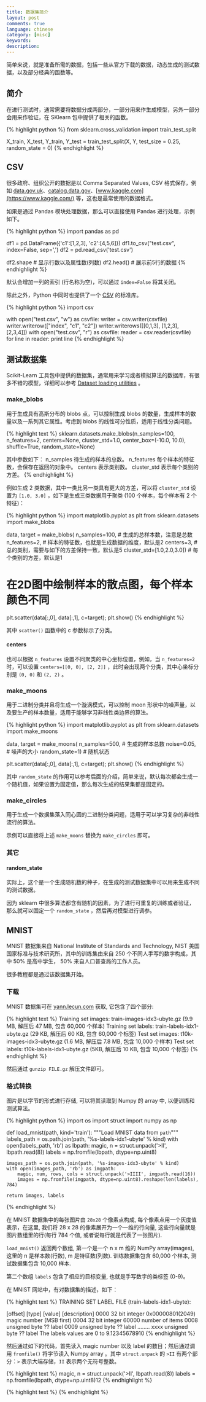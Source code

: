 ```yaml
---
title: 数据集简介
layout: post
comments: true
language: chinese
category: [misc]
keywords:
description:
---
```


简单来说，就是准备所需的数据，包括一些从官方下载的数据，动态生成的测试数据，以及部分经典的函数等。

<!-- more -->

## 简介

在进行测试时，通常需要将数据分成两部分，一部分用来作生成模型，另外一部分会用来作验证，在 SKlearn 包中提供了相关的函数。

{% highlight python %}
from sklearn.cross_validation import train_test_split

X_train, X_test, Y_train, Y_test = train_test_split(X, Y, test_size = 0.25, random_state = 0)
{% endhighlight %}

## CSV

很多政府、组织公开的数据是以 Comma Separated Values, CSV 格式保存，例如 [data.gov.uk](https://data.gov.uk/)、[catalog.data.gov](https://catalog.data.gov/dataset)、[www.kaggle.com](https://www.kaggle.com/) 等，这也是最常使用的数据格式。

如果是通过 Pandas 模块处理数据，那么可以直接使用 Pandas 进行处理，示例如下。

{% highlight python %}
import pandas as pd

df1 = pd.DataFrame({'c1':[1,2,3], 'c2':[4,5,6]})
df1.to_csv("test.csv", index=False, sep=',')
df2 = pd.read_csv('test.csv')

df2.shape    # 显示行数以及属性数(列数)
df2.head()   # 展示前5行的数据
{% endhighlight %}

默认会增加一列的索引 (行名称为空)，可以通过 `index=False` 将其关闭。

除此之外，Python 中同时也提供了一个 [CSV](https://docs.python.org/2/library/csv.html) 的标准库。

{% highlight python %}
import csv

with open("test.csv", "w") as csvfile:
	writer = csv.writer(csvfile)
	writer.writerow(["index", "c1", "c2"])
	writer.writerows([[0,1,3], [1,2,3], [2,3,4]])
with open("test.csv", "r") as csvfile:
	reader = csv.reader(csvfile)
	for line in reader:
		print line
{% endhighlight %}

## 测试数据集

Scikit-Learn 工具包中提供的数据集，通常用来学习或者模拟算法的数据库，有很多不错的模型，详细可以参考 [Dataset loading utilities](https://scikit-learn.org/stable/datasets/index.html) 。

### make_blobs

<!--
https://scikit-learn.org/stable/modules/generated/sklearn.datasets.make_blobs.html
-->

用于生成具有高斯分布的 blobs 点，可以控制生成 blobs 的数量，生成样本的数量以及一系列其它属性。考虑到 blobs 的线性可分性质，适用于线性分类问题。

{% highlight text %}
sklearn.datasets.make_blobs(n_samples=100, n_features=2, centers=None, cluster_std=1.0,
		center_box=(-10.0, 10.0), shuffle=True, random_state=None)

其中参数如下：
   n_samples 待生成的样本的总数。
   n_features 每个样本的特征数，会保存在返回的对象中。
   centers 表示类别数。
   cluster_std 表示每个类别的方差。
{% endhighlight %}

例如生成 2 类数据，其中一类比另一类具有更大的方差，可以将 `cluster_std` 设置为 `[1.0, 3.0]` ，如下是生成三类数据用于聚类 (100 个样本，每个样本有 2 个特征)：

{% highlight python %}
import matplotlib.pyplot as plt
from sklearn.datasets import make_blobs

data, target = make_blobs(
	n_samples=100,             # 生成的总样本数，注意是总数
	n_features=2,              # 样本的特征数，也就是生成数据的维度，默认是2
	centers=3,                 # 总的类别，需要与如下的方差保持一致，默认是5
	cluster_std=[1.0,2.0,3.0]) # 每个类别的方差，默认是1

# 在2D图中绘制样本的散点图，每个样本颜色不同
plt.scatter(data[:,0], data[:,1], c=target);
plt.show()
{% endhighlight %}

其中 `scatter()` 函数中的 c 参数标示了分类。

#### centers

也可以根据 `n_features` 设置不同聚类的中心坐标位置，例如，当 `n_features=2` 时，可以设置 `centers=[[0, 0], [2, 2]]` ，此时会出现两个分类，其中心坐标分别是 `(0, 0)` 和 `(2, 2)` 。

### make_moons

用于二进制分类并且将生成一个漩涡模式，可以控制 moon 形状中的噪声量，以及要生产的样本数量，适用于能够学习非线性类边界的算法。

{% highlight python %}
import matplotlib.pyplot as plt
from sklearn.datasets import make_moons

data, target = make_moons(
	n_samples=500,     # 生成的样本总数
	noise=0.05,        # 噪声的大小
	random_state=1)    # 随机状态

plt.scatter(data[:,0], data[:,1], c=target);
plt.show()
{% endhighlight %}

其中 `random_state` 的作用可以参考后面的介绍，简单来说，默认每次都会生成一个随机值，如果设置为固定值，那么每次生成的结果集都是固定的。

### make_circles

用于生成一个数据集落入同心圆的二进制分类问题，适用于可以学习复杂的非线性流行的算法。

示例可以直接将上述 `make_moons` 替换为 `make_circles` 即可。

### 其它

#### random_state

实际上，这个是一个生成随机数的种子，在生成的测试数据集中可以用来生成不同的测试数据。

因为 sklearn 中很多算法都含有随机的因素，为了进行可重复的训练或者验证，那么就可以固定一个 `random_state` ，然后再对模型进行调参。

## MNIST

MNIST 数据集来自 National Institute of Standards and Technology, NIST 美国国家标准与技术研究所，其中的训练集由来自 250 个不同人手写的数字构成，其中 50% 是高中学生， 50% 来自人口普查局的工作人员。

很多教程都是通过该数据集开始。

### 下载

MNIST 数据集可在 [yann.lecun.com](http://yann.lecun.com/exdb/mnist/) 获取, 它包含了四个部分:

{% highlight text %}
Training set images: train-images-idx3-ubyte.gz (9.9 MB, 解压后 47 MB, 包含 60,000 个样本)
Training set labels: train-labels-idx1-ubyte.gz (29 KB, 解压后 60 KB, 包含 60,000 个标签)
Test set images:     t10k-images-idx3-ubyte.gz  (1.6 MB, 解压后 7.8 MB, 包含 10,000 个样本)
Test set labels:     t10k-labels-idx1-ubyte.gz  (5KB, 解压后 10 KB, 包含 10,000 个标签)
{% endhighlight %}

然后通过 `gunzip FILE.gz` 解压文件即可。

### 格式转换

图片是以字节的形式进行存储, 可以将其读取到 Numpy 的 array 中, 以便训练和测试算法。

{% highlight python %}
import os
import struct
import numpy as np

def load_mnist(path, kind='train'):
    """Load MNIST data from `path`"""
    labels_path = os.path.join(path, '%s-labels-idx1-ubyte' % kind)
    with open(labels_path, 'rb') as lbpath:
        magic, n = struct.unpack('>II', lbpath.read(8))
        labels = np.fromfile(lbpath, dtype=np.uint8)

    images_path = os.path.join(path, '%s-images-idx3-ubyte' % kind)
    with open(images_path, 'rb') as imgpath:
        magic, num, rows, cols = struct.unpack('>IIII', imgpath.read(16))
        images = np.fromfile(imgpath, dtype=np.uint8).reshape(len(labels), 784)

    return images, labels
{% endhighlight %}

在 MNIST 数据集中的每张图片由 `28x28` 个像素点构成, 每个像素点用一个灰度值表示，在这里, 我们将 28 x 28 的像素展开为一个一维的行向量, 这些行向量就是图片数组里的行(每行 784 个值, 或者说每行就是代表了一张图片).

`load_mnist()` 返回两个数组, 第一个是一个 n x m 维的 NumPy array(images), 这里的 n 是样本数(行数), m 是特征数(列数). 训练数据集包含 60,000 个样本, 测试数据集包含 10,000 样本.


第二个数组 `labels` 包含了相应的目标变量, 也就是手写数字的类标签 (0-9)。

<!--
https://github.com/GoogleCloudPlatform/tensorflow-without-a-phd
https://github.com/yhlleo/mnist
https://github.com/zalandoresearch/fashion-mnist


https://blog.csdn.net/simple_the_best/article/details/75267863
-->

在 MNIST 网站中，有对数据集的描述，如下：

{% highlight text %}
TRAINING SET LABEL FILE (train-labels-idx1-ubyte):

[offset] [type]          [value]          [description]
0000     32 bit integer  0x00000801(2049) magic number (MSB first)
0004     32 bit integer  60000            number of items
0008     unsigned byte   ??               label
0009     unsigned byte   ??               label
........
xxxx     unsigned byte   ??               label
The labels values are 0 to 9.12345678910
{% endhighlight %}

然后通过如下的代码，首先读入 magic number 以及 label 的数目；然后通过调用 `fromfile()` 将字节读入 Numpy array 。其中 `struct.unpack` 的 `>II` 有两个部分：`>` 表示大端存储，`II` 表示两个无符号整数。

{% highlight text %}
magic, n = struct.unpack('>II', lbpath.read(8))
labels = np.fromfile(lbpath, dtype=np.uint8)12
{% endhighlight %}


<!--
通过执行下面的代码, 我们将会从刚刚解压 MNIST 数据集后的 mnist 目录下加载 60,000 个训练样本和 10,000 个测试样本.

为了了解 MNIST 中的图片看起来到底是个啥, 让我们来对它们进行可视化处理. 从 feature  matrix 中将 784-像素值 的向量 reshape 为之前的 28*28 的形状, 然后通过 matplotlib 的 imshow 函数进行绘制:

import matplotlib.pyplot as plt

fig, ax = plt.subplots(
    nrows=2,
    ncols=5,
    sharex=True,
    sharey=True, )

ax = ax.flatten()
for i in range(10):
    img = X_train[y_train == i][0].reshape(28, 28)
    ax[i].imshow(img, cmap='Greys', interpolation='nearest')

ax[0].set_xticks([])
ax[0].set_yticks([])
plt.tight_layout()
plt.show()1234567891011121314151617

我们现在应该可以看到一个 2*5 的图片, 里面分别是 0-9 单个数字的图片.



此外, 我们还可以绘制某一数字的多个样本图片, 来看一下这些手写样本到底有多不同:



fig, ax = plt.subplots(
    nrows=5,
    ncols=5,
    sharex=True,
    sharey=True, )

ax = ax.flatten()
for i in range(25):
    img = X_train[y_train == 7][i].reshape(28, 28)
    ax[i].imshow(img, cmap='Greys', interpolation='nearest')

ax[0].set_xticks([])
ax[0].set_yticks([])
plt.tight_layout()
plt.show()123456789101112131415

执行上面的代码后, 我们应该看到数字 7 的 25 个不同形态:

另外, 我们也可以选择将 MNIST 图片数据和标签保存为 CSV 文件, 这样就可以在不支持特殊的字节格式的程序中打开数据集. 但是, 有一点要说明, CSV 的文件格式将会占用更多的磁盘空间, 如下所示:

train_img.csv: 109.5 MB
train_labels.csv: 120 KB
test_img.csv: 18.3 MB
test_labels: 20 KB


如果我们打算保存这些 CSV 文件, 在将 MNIST 数据集加载入 NumPy array 以后, 我们应该执行下列代码:

np.savetxt('train_img.csv', X_train,
           fmt='%i', delimiter=',')
np.savetxt('train_labels.csv', y_train,
           fmt='%i', delimiter=',')
np.savetxt('test_img.csv', X_test,
           fmt='%i', delimiter=',')
np.savetxt('test_labels.csv', y_test,
           fmt='%i', delimiter=',')12345678

一旦将数据集保存为 CSV 文件, 我们也可以用 NumPy 的 genfromtxt 函数重新将它们加载入程序中:

X_train = np.genfromtxt('train_img.csv',
                        dtype=int, delimiter=',')
y_train = np.genfromtxt('train_labels.csv',
                        dtype=int, delimiter=',')
X_test = np.genfromtxt('test_img.csv',
                       dtype=int, delimiter=',')
y_test = np.genfromtxt('test_labels.csv',
                       dtype=int, delimiter=',')12345678

不过, 从 CSV 文件中加载 MNIST 数据将会显著发给更长的时间, 因此如果可能的话, 还是建议你维持数据集原有的字节格式.
-->

{% highlight text %}
{% endhighlight %}
